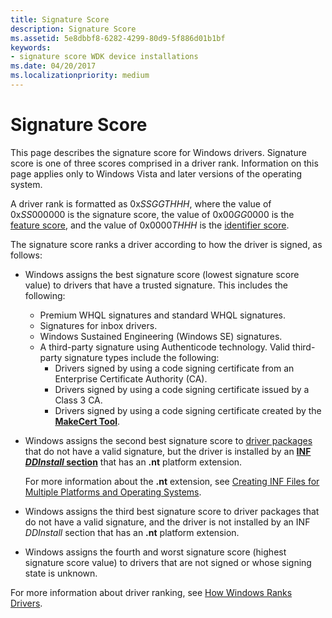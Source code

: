 ```yaml
---
title: Signature Score
description: Signature Score
ms.assetid: 5e8dbbf8-6282-4299-80d9-5f886d01b1bf
keywords:
- signature score WDK device installations
ms.date: 04/20/2017
ms.localizationpriority: medium
---
```


# Signature Score

This page describes the signature score for Windows drivers. Signature score is one of three scores comprised in a driver rank. Information on this page applies only to Windows Vista and later versions of the operating system.

A driver rank is formatted as 0x*SSGGTHHH*, where the value of 0x*SS*000000 is the signature score, the value of 0x00*GG*0000 is the [feature score](feature-score--windows-vista-and-later-.md), and the value of 0x0000*THHH* is the [identifier score](identifier-score--windows-vista-and-later-.md).

The signature score ranks a driver according to how the driver is signed, as follows:

-   Windows assigns the best signature score (lowest signature score value) to drivers that have a trusted signature. This includes the following:

    -   Premium WHQL signatures and standard WHQL signatures.
    -   Signatures for inbox drivers.
    -   Windows Sustained Engineering (Windows SE) signatures.
    -   A third-party signature using Authenticode technology.  Valid third-party signature types include the following:
        -   Drivers signed by using a code signing certificate from an Enterprise Certificate Authority (CA).
        -   Drivers signed by using a code signing certificate issued by a Class 3 CA.
        -   Drivers signed by using a code signing certificate created by the [**MakeCert Tool**](../devtest/makecert.md).
-   Windows assigns the second best signature score to [driver packages](driver-packages.md) that do not have a valid signature, but the driver is installed by an [**INF *DDInstall* section**](inf-ddinstall-section.md) that has an **.nt** platform extension.

    For more information about the **.nt** extension, see [Creating INF Files for Multiple Platforms and Operating Systems](creating-inf-files-for-multiple-platforms-and-operating-systems.md).

-   Windows assigns the third best signature score to driver packages that do not have a valid signature, and the driver is not installed by an INF *DDInstall* section that has an **.nt** platform extension.

-   Windows assigns the fourth and worst signature score (highest signature score value) to drivers that are not signed or whose signing state is unknown.

For more information about driver ranking, see [How Windows Ranks Drivers](how-setup-ranks-drivers--windows-vista-and-later-.md).

 


